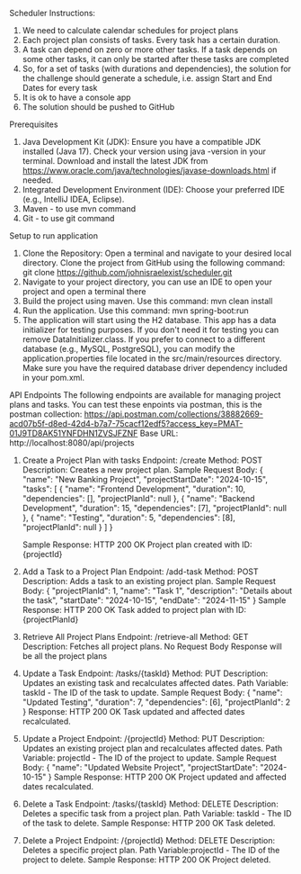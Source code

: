Scheduler
Instructions:
  1. We need to calculate calendar schedules for project plans
  2. Each project plan consists of tasks. Every task has a certain duration.
  3. A task can depend on zero or more other tasks. If a task depends on some other tasks, it can only be started after these tasks are completed
  4. So, for a set of tasks (with durations and dependencies), the solution for the challenge should generate a schedule, i.e. assign Start and End Dates for every task
  5. It is ok to have a console app
  6. The solution should be pushed to GitHub

Prerequisites
  1. Java Development Kit (JDK): Ensure you have a compatible JDK installed (Java 17). Check your version using java -version in your terminal. 
     Download and install the latest JDK from https://www.oracle.com/java/technologies/javase-downloads.html if needed.
  2. Integrated Development Environment (IDE): Choose your preferred IDE (e.g., IntelliJ IDEA, Eclipse).
  3. Maven - to use mvn command
  4. Git - to use git command
   
Setup to run application
  1. Clone the Repository:
     Open a terminal and navigate to your desired local directory. Clone the project from GitHub using the following command: git clone https://github.com/johnisraelexist/scheduler.git
  2. Navigate to your project directory, you can use an IDE to open your project and open a terminal there
  3. Build the project using maven. Use this command: mvn clean install
  4. Run the application. Use this command: mvn spring-boot:run
  5. The application will start using the H2 database. This app has a data initializer for testing purposes. If you don't need it for testing you can remove DataInitializer.class. 
     If you prefer to connect to a different database (e.g., MySQL, PostgreSQL), you can modify the application.properties file located in the src/main/resources directory. 
     Make sure you have the required database driver dependency included in your pom.xml.

API Endpoints
The following endpoints are available for managing project plans and tasks.
You can test these enpoints via postman, this is the postman collection: https://api.postman.com/collections/38882669-acd07b5f-d8ed-42d4-b7a7-75cacf12edf5?access_key=PMAT-01J9TD8AK51YNFDHN1ZVSJFZNF
Base URL: http://localhost:8080/api/projects
  1. Create a Project Plan with tasks
      Endpoint: /create
      Method: POST
      Description: Creates a new project plan.
      Sample Request Body:
        {
        "name": "New Banking Project",
        "projectStartDate": "2024-10-15",
        "tasks": [
          {
            "name": "Frontend Development",
            "duration": 10,
            "dependencies": [],
            "projectPlanId": null
          },
          {
            "name": "Backend Development",
            "duration": 15,
            "dependencies": [7],
            "projectPlanId": null
          },
          {
            "name": "Testing",
            "duration": 5,
            "dependencies": [8],
            "projectPlanId": null
          }
        ]
      }
      
      Sample Response:
      HTTP 200 OK
      Project plan created with ID: {projectId}

  2. Add a Task to a Project Plan
      Endpoint: /add-task
      Method: POST
      Description: Adds a task to an existing project plan.
      Sample Request Body:
      {
        "projectPlanId": 1,
        "name": "Task 1",
        "description": "Details about the task",
        "startDate": "2024-10-15",
        "endDate": "2024-11-15"
      }
      Sample Response:
      HTTP 200 OK
      Task added to project plan with ID: {projectPlanId}
     
  3. Retrieve All Project Plans
      Endpoint: /retrieve-all
      Method: GET
      Description: Fetches all project plans.
      No Request Body
      Response will be all the project plans
     
  4. Update a Task
      Endpoint: /tasks/{taskId}
      Method: PUT
      Description: Updates an existing task and recalculates affected dates.
      Path Variable: taskId - The ID of the task to update.
      Sample Request Body:
      {
        "name": "Updated Testing",
        "duration": 7,
        "dependencies": [6], 
        "projectPlanId": 2
       }
      Response:
      HTTP 200 OK
      Task updated and affected dates recalculated.
  
  5. Update a Project
      Endpoint: /{projectId}
      Method: PUT
      Description: Updates an existing project plan and recalculates affected dates.
      Path Variable: projectId - The ID of the project to update.
      Sample Request Body:
      {
        "name": "Updated Website Project",
        "projectStartDate": "2024-10-15"
      }
      Sample Response:
      HTTP 200 OK
      Project updated and affected dates recalculated.
  
  6. Delete a Task
      Endpoint: /tasks/{taskId}
      Method: DELETE
      Description: Deletes a specific task from a project plan.
      Path Variable: taskId - The ID of the task to delete.
      Sample Response:
      HTTP 200 OK
      Task deleted.

  8. Delete a Project
      Endpoint: /{projectId}
      Method: DELETE
      Description: Deletes a specific project plan.
      Path Variable:projectId - The ID of the project to delete.
      Sample Response:
      HTTP 200 OK
      Project deleted.

